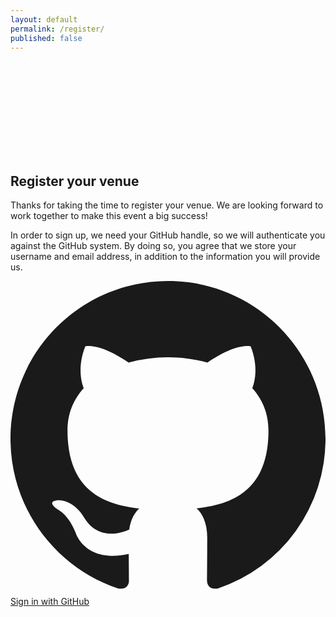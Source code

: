 ```yaml
---
layout: default
permalink: /register/
published: false
---
```


<div class="relative isolate bg-gray-900">
  <div class="mx-auto grid max-w-7xl grid-cols-1 lg:grid-cols-2">
    <div class="relative px-6 pb-20 pt-24 sm:pt-32 lg:static lg:px-8 lg:py-48">
      <div class="mx-auto max-w-xl lg:mx-0 lg:max-w-lg">
        <div class="absolute inset-y-0 left-0 -z-10 w-full overflow-hidden ring-1 ring-white/5 lg:w-1/2">
          <svg class="absolute inset-0 h-full w-full stroke-gray-700 [mask-image:radial-gradient(100%_100%_at_top_right,white,transparent)]" aria-hidden="true">
            <defs>
              <pattern id="54f88622-e7f8-4f1d-aaf9-c2f5e46dd1f2" width="200" height="200" x="100%" y="-1" patternUnits="userSpaceOnUse">
                <path d="M130 200V.5M.5 .5H200" fill="none" />
              </pattern>
            </defs>
            <svg x="100%" y="-1" class="overflow-visible fill-gray-800/20">
              <path d="M-470.5 0h201v201h-201Z" stroke-width="0" />
            </svg>
            <rect width="100%" height="100%" stroke-width="0" fill="url(#54f88622-e7f8-4f1d-aaf9-c2f5e46dd1f2)" />
          </svg>
          <div class="absolute -left-56 top-[calc(100%-13rem)] transform-gpu blur-3xl lg:left-[max(-14rem,calc(100%-59rem))] lg:top-[calc(50%-7rem)]" aria-hidden="true">
            <div class="aspect-[1155/678] w-[72.1875rem] bg-gradient-to-br from-[#80caff] to-[#4f46e5] opacity-20" style="clip-path: polygon(74.1% 56.1%, 100% 38.6%, 97.5% 73.3%, 85.5% 100%, 80.7% 98.2%, 72.5% 67.7%, 60.2% 37.8%, 52.4% 32.2%, 47.5% 41.9%, 45.2% 65.8%, 27.5% 23.5%, 0.1% 35.4%, 17.9% 0.1%, 27.6% 23.5%, 76.1% 2.6%, 74.1% 56.1%)"></div>
          </div>
        </div>
        <h2 class="text-3xl font-bold tracking-tight text-white">Register your venue</h2>
        <p class="mt-6 text-lg leading-8 text-gray-300">Thanks for taking the time to register your venue. We are looking forward to work together to make this event a big success!</p>
        <p class="mt-6 text-lg leading-8 text-gray-300">In order to sign up, we need your GitHub handle, so we will authenticate you against the GitHub system. By doing so, you agree that we store your username and email address, in addition to the information you will provide us.</p>
      </div>
    </div>
    <div id="sign-in" class="px-6 pb-24 pt-20 sm:pb-32 lg:px-8 lg:py-48">
      <div class="mt-6 grid grid-cols-1 gap-4">
          <a href="#" id="sign-in-button" class="flex w-full items-center justify-center gap-3 rounded-md bg-white px-3 py-2 text-sm font-semibold text-gray-900 shadow-sm ring-1 ring-inset ring-gray-300 hover:bg-gray-50 focus-visible:ring-transparent">
            <svg class="h-5 w-5 fill-[#24292F]" fill="currentColor" viewBox="0 0 20 20" aria-hidden="true">
              <path fill-rule="evenodd" d="M10 0C4.477 0 0 4.484 0 10.017c0 4.425 2.865 8.18 6.839 9.504.5.092.682-.217.682-.483 0-.237-.008-.868-.013-1.703-2.782.605-3.369-1.343-3.369-1.343-.454-1.158-1.11-1.466-1.11-1.466-.908-.62.069-.608.069-.608 1.003.07 1.531 1.032 1.531 1.032.892 1.53 2.341 1.088 2.91.832.092-.647.35-1.088.636-1.338-2.22-.253-4.555-1.113-4.555-4.951 0-1.093.39-1.988 1.029-2.688-.103-.253-.446-1.272.098-2.65 0 0 .84-.27 2.75 1.026A9.564 9.564 0 0110 4.844c.85.004 1.705.115 2.504.337 1.909-1.296 2.747-1.027 2.747-1.027.546 1.379.203 2.398.1 2.651.64.7 1.028 1.595 1.028 2.688 0 3.848-2.339 4.695-4.566 4.942.359.31.678.921.678 1.856 0 1.338-.012 2.419-.012 2.747 0 .268.18.58.688.482A10.019 10.019 0 0020 10.017C20 4.484 15.522 0 10 0z" clip-rule="evenodd" />
            </svg>
            <span class="text-sm font-semibold leading-6">Sign in with GitHub</span>
          </a>
      </div>
    </div>
    <div id="form" style="display: none;">
      <form id="venue-registration-form" class="px-6 pb-24 pt-20 sm:pb-32 lg:px-8 lg:py-48">
        <div class="mx-auto max-w-xl lg:mr-0 lg:max-w-lg">
          <div class="grid grid-cols-1 gap-x-8 gap-y-6 sm:grid-cols-2" >
            <!-- Venue Name -->
            <div class="sm:col-span-2">
              <label for="venue-name" class="block text-sm font-semibold leading-6 text-white">Venue Name</label>
              <div class="mt-2.5">
                <input type="text" name="venue-name" required id="venue-name" class="block w-full rounded-md border-0 bg-white/5 px-3.5 py-2 text-white shadow-sm ring-1 ring-inset ring-white/10 focus:ring-2 focus:ring-inset focus:ring-indigo-500 sm:text-sm sm:leading-6">
              </div>
            </div>
            <!-- Venue Location -->
            <div class="sm:col-span-2">
              <label for="location" class="block text-sm font-semibold leading-6 text-white">Location</label>
              <div class="mt-2.5">
                <input type="text" name="location" id="location" required class="block w-full rounded-md border-0 bg-white/5 px-3.5 py-2 text-white shadow-sm ring-1 ring-inset ring-white/10 focus:ring-2 focus:ring-inset focus:ring-indigo-500 sm:text-sm sm:leading-6">
              </div>
            </div>
            <!-- Maximum Number of Participants -->
            <div class="sm:col-span-2">
              <label for="max-participants" class="block text-sm font-semibold leading-6 text-white">Maximum Number of Participants</label>
              <div class="mt-2.5">
                <input type="number" name="max-participants" id="max-participants" class="block w-full rounded-md border-0 bg-white/5 px-3.5 py-2 text-white shadow-sm ring-1 ring-inset ring-white/10 focus:ring-2 focus:ring-inset focus:ring-indigo-500 sm:text-sm sm:leading-6">
              </div>
            </div>
             <!-- Primary Contact Name -->
            <div class="sm:col-span-2">
              <label for="primary-contact-name" class="block text-sm font-semibold leading-6 text-white">Primary Contact Name</label>
              <div class="mt-2.5">
                <input type="text" name="primary-contact-name"  id="primary-contact-name" class="block w-full rounded-md border-0 bg-white/5 px-3.5 py-2 text-white shadow-sm ring-1 ring-inset ring-white/10 focus:ring-2 focus:ring-inset focus:ring-indigo-500 sm:text-sm sm:leading-6">
              </div>
            </div>
            <!-- Primary Email -->
            <div>
              <label for="primary-email" class="block text-sm font-semibold leading-6 text-white">Primary Email</label>
              <div class="mt-2.5">
                <input type="email" name="primary-email" id="primary-email" required class="block w-full rounded-md border-0 bg-white/5 px-3.5 py-2 text-white shadow-sm ring-1 ring-inset ring-white/10 focus:ring-2 focus:ring-inset focus:ring-indigo-500 sm:text-sm sm:leading-6">
              </div>
            </div>
            <!-- Primary Phone -->
            <div>
              <label for="primary-phone" class="block text-sm font-semibold leading-6 text-white">Primary Phone</label>
              <div class="mt-2.5">
                <input type="tel" name="primary-phone" id="primary-phone" required class="block w-full rounded-md border-0 bg-white/5 px-3.5 py-2 text-white shadow-sm ring-1 ring-inset ring-white/10 focus:ring-2 focus:ring-inset focus:ring-indigo-500 sm:text-sm sm:leading-6">
              </div>
            </div>
            <!-- Secondary Contact Name -->
            <div class="sm:col-span-2">
              <label for="secondary-contact-name" class="block text-sm font-semibold leading-6 text-white">Secondary Contact Name</label>
              <div class="mt-2.5">
                <input type="text" name="secondary-contact-name"  id="secondary-contact-name" class="block w-full rounded-md border-0 bg-white/5 px-3.5 py-2 text-white shadow-sm ring-1 ring-inset ring-white/10 focus:ring-2 focus:ring-inset focus:ring-indigo-500 sm:text-sm sm:leading-6">
              </div>
            </div>
            <!-- Secondary Email -->
            <div>
              <label for="secondary-email" class="block text-sm font-semibold leading-6 text-white">Secondary Email</label>
              <div class="mt-2.5">
                <input type="email" name="secondary-email" id="secondary-email" class="block w-full rounded-md border-0 bg-white/5 px-3.5 py-2 text-white shadow-sm ring-1 ring-inset ring-white/10 focus:ring-2 focus:ring-inset focus:ring-indigo-500 sm:text-sm sm:leading-6">
              </div>
            </div>
            <!-- Secondary Phone -->
            <div>
              <label for="secondary-phone" class="block text-sm font-semibold leading-6 text-white">Secondary Phone</label>
              <div class="mt-2.5">
                <input type="tel" name="secondary-phone" id="secondary-phone" class="block w-full rounded-md border-0 bg-white/5 px-3.5 py-2 text-white shadow-sm ring-1 ring-inset ring-white/10 focus:ring-2 focus:ring-inset focus:ring-indigo-500 sm:text-sm sm:leading-6">
              </div>
            </div>
          </div>
          <div class="mt-8 flex justify-end">
            <button type="submit" class="rounded-md bg-indigo-500 px-3.5 py-2.5 text-center text-sm font-semibold text-white shadow-sm hover:bg-indigo-400 focus-visible:outline focus-visible:outline-2 focus-visible:outline-offset-2 focus-visible:outline-indigo-500">Register Venue</button>
          </div>
        </div>
      </form>
    </div>
    <div id="venue-registration-success" style="display: none;">
      <div class="px-6 pb-24 pt-20 sm:pb-32 lg:px-8 lg:py-48">
        <div class="mx-auto max-w-xl lg:mr-0 lg:max-w-lg">
          <div class="" >
            <div class="mt-4 text-center">
              <h3 class="text-3xl font-bold ">Venue Registration Successful!</h3>
              <div class="mt-4">
                <p class="mt-6 text-lg leading-8 text-gray-300">Thank you for registering your venue. We will be in touch with you shortly by inviting you to our GitHub repo, so check your notifications. </p>
              </div>
            </div>
          </div>
        </div>
      </div>
    </div>
  </div>
</div>

<script type="module">
  // Import the functions you need from the SDKs you need
  import { initializeApp } from "https://www.gstatic.com/firebasejs/10.7.2/firebase-app.js";
  import { getFirestore, collection, addDoc } from "https://www.gstatic.com/firebasejs/10.7.2/firebase-firestore.js";
  import { getAuth, signInWithPopup, GithubAuthProvider } from "https://www.gstatic.com/firebasejs/10.7.2/firebase-auth.js";
  import { firebaseConfig } from '/firebaseConfig.js';

  // Initialize Firebase and Firestore
  const app = initializeApp(firebaseConfig);
  const db = getFirestore(app);
  const auth = getAuth(app);

  // GitHub Auth Provider
  const provider = new GithubAuthProvider();

  let userName  = null;

  // Sign in with GitHub
  document.getElementById('sign-in-button').addEventListener('click', () => {
    signInWithPopup(auth, provider)
      .then((result) => {
        // User signed in
        console.log('User signed in:', result);
        userName = result.user.reloadUserInfo.screenName;

          // Hide the sign-in button
        document.getElementById('sign-in').style.display = 'none';

        // Set the email from the user to the primary email field
        document.getElementById('primary-email').value = result.user.email;
        document.getElementById('primary-contact-name').value = result.user.displayName

        // Show the venue registration form
        document.getElementById('form').style.display = 'block';
 
      })
      .catch((error) => {
        console.error('Authentication error:', error);
      });
  });

  // Form submission handler
  document.getElementById('venue-registration-form').addEventListener('submit', async function(e) {
       e.preventDefault();

      if (!auth.currentUser) {
        console.error('User not authenticated');
        return;
      }

      // Get form values
      var venueName = document.getElementById('venue-name').value;
      var location = document.getElementById('location').value;
      var maxParticipants = document.getElementById('max-participants').value;
      var primaryContactName = document.getElementById('primary-contact-name').value;
      var primaryEmail = document.getElementById('primary-email').value;
      var primaryPhone = document.getElementById('primary-phone').value;
      var secondaryContactName = document.getElementById('secondary-contact-name').value;
      var secondaryEmail = document.getElementById('secondary-email').value;
      var secondaryPhone = document.getElementById('secondary-phone').value;

      try {
        // Add a new document to the Firestore collection
        await addDoc(collection(db, 'venues'), {
          venueName: venueName,
          location: location,
          maxParticipants: maxParticipants,
          primaryUsername: userName,
          primaryContactName: primaryContactName,
          primaryEmail: primaryEmail,
          primaryPhone: primaryPhone,
          secondaryContactName: secondaryContactName,
          secondaryEmail: secondaryEmail,
          secondaryPhone: secondaryPhone,
          registeredAt: new Date().toISOString()
        });
        console.log('Venue registered successfully!');
          // Hide the venue registration form
        document.getElementById('form').style.display = 'none';
          // Show the venue confirmation message
        document.getElementById('venue-registration-success').style.display = 'block';
        // Handle successful submission
      } catch (error) {
        console.error('Error registering venue:', error);
        // Handle errors
      }
  });
</script>


